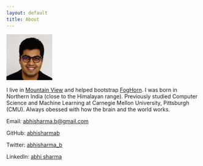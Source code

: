 ```yaml
---
layout: default
title: About
---
```


![](/assets/abhi.png)

I live in [Mountain View](https://en.wikipedia.org/wiki/Mountain_View,_California) and helped bootstrap
[FogHorn](https://www.foghorn.io/). I was born in Northern India (close to the Himalayan range). Previously studied Computer Science and Machine Learning at Carnegie Mellon University, Pittsburgh (CMU). Always obessed with how the brain and the world works.


Email: [abhisharma.b@gmail.com](mailto:abhisharma.b@gmail.com)

GitHub: [abhisharmab](https://github.com/abhisharmab)

Twitter: [abhisharma_b](https://twitter.com/abhisharma_b)

LinkedIn: [abhi sharma](https://www.linkedin.com/in/abhishekbaburamsharma/)



